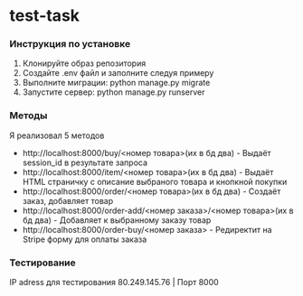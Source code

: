 <h1>test-task</h1>
<h3>Инструкция по установке</h3>
<ol>
  <li>Клонируйте образ репозитория</li>
  <li>Создайте .env файл и заполните следуя примеру</li>
  <li>Выполните миграции: python manage.py migrate</li>
  <li>Запустите сервер: python manage.py runserver</li>
</ol>
<h3>Методы</h3>
<p>Я реализовал 5 методов</p>
<ul>
  <li>http://localhost:8000/buy/<номер товара>(их в бд два) - Выдаёт session_id в результате запроса</li>
  <li>http://localhost:8000/item/<номер товара>(их в бд два) - Выдаёт HTML страничку с описание выбраного товара и кнопкной покупки</li>
  <li>http://localhost:8000/order/<номер товара>(их в бд два) - Создаёт заказ, добавляет товар</li>
  <li>http://localhost:8000/order-add/<номер заказа>/<номер товара>(их в бд два) - Добавляет к выбранному заказу товар</li>
  <li>http://localhost:8000/order-buy/<номер заказа> - Редиректит на Stripe форму для оплаты заказа</li>
</ul>
    
<h3>Тестирование</h3>
<p>IP adress для тестирования 80.249.145.76 | Порт 8000</p>

